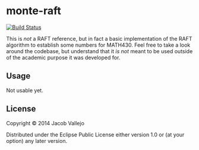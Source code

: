 # monte-raft

[![Build Status](https://travis-ci.org/jahkeup/monte-raft.svg)](https://travis-ci.org/jahkeup/monte-raft)

This is *not* a RAFT reference, but in fact a basic implementation of
the RAFT algorithm to establish some numbers for MATH430. Feel free to
take a look around the codebase, but understand that it *is not* meant
to be used outside of the academic purpose it was developed for.


## Usage

Not usable yet. 

## License

Copyright © 2014 Jacob Vallejo

Distributed under the Eclipse Public License either version 1.0 or (at
your option) any later version.
